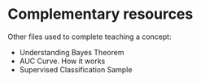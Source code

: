 # Complementary resources

Other files used to complete teaching a concept:
<ul>
  <li>Understanding Bayes Theorem</li>
  <li>AUC Curve. How it works</li>
  <li>Supervised Classification Sample</li>
</ul>
  
